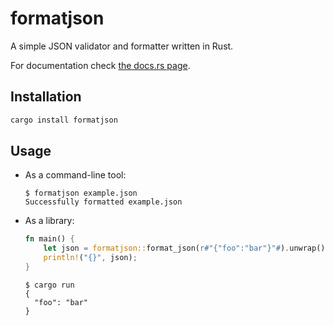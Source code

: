 # formatjson

A simple JSON validator and formatter written in Rust.

For documentation check [the docs.rs page](https://docs.rs/formatjson).

## Installation

```bash
cargo install formatjson
```

## Usage

- As a command-line tool:

  ```console
  $ formatjson example.json
  Successfully formatted example.json
  ```

- As a library:

  ```rust
  fn main() {
      let json = formatjson::format_json(r#"{"foo":"bar"}"#).unwrap();
      println!("{}", json);
  }
  ```

  ```console
  $ cargo run
  {
    "foo": "bar"
  }
  ```
